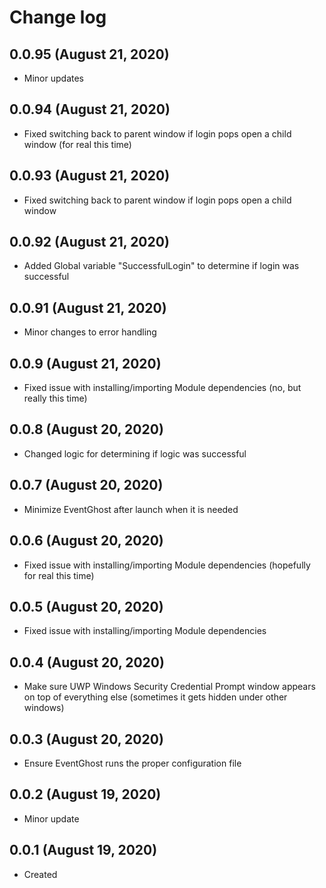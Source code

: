 # Change log

## 0.0.95 (August 21, 2020)

- Minor updates

## 0.0.94 (August 21, 2020)

- Fixed switching back to parent window if login pops open a child window (for real this time)

## 0.0.93 (August 21, 2020)

- Fixed switching back to parent window if login pops open a child window

## 0.0.92 (August 21, 2020)

- Added Global variable "SuccessfulLogin" to determine if login was successful

## 0.0.91 (August 21, 2020)

- Minor changes to error handling

## 0.0.9 (August 21, 2020)

- Fixed issue with installing/importing Module dependencies (no, but really this time)

## 0.0.8 (August 20, 2020)

- Changed logic for determining if logic was successful

## 0.0.7 (August 20, 2020)

- Minimize EventGhost after launch when it is needed

## 0.0.6 (August 20, 2020)

- Fixed issue with installing/importing Module dependencies (hopefully for real this time)

## 0.0.5 (August 20, 2020)

- Fixed issue with installing/importing Module dependencies

## 0.0.4 (August 20, 2020)

- Make sure UWP Windows Security Credential Prompt window appears on top of everything else (sometimes it gets hidden under other windows)

## 0.0.3 (August 20, 2020)

- Ensure EventGhost runs the proper configuration file

## 0.0.2 (August 19, 2020)

- Minor update

## 0.0.1 (August 19, 2020)

- Created

